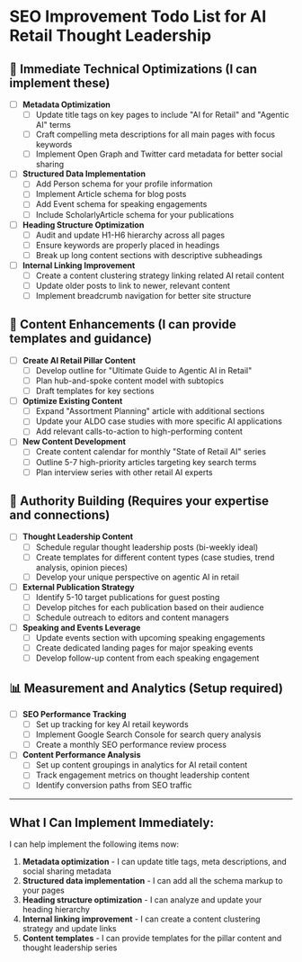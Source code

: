 # SEO Improvement Todo List for AI Retail Thought Leadership

## 🔧 Immediate Technical Optimizations (I can implement these)

- [ ] **Metadata Optimization**
  - [ ] Update title tags on key pages to include "AI for Retail" and "Agentic AI" terms
  - [ ] Craft compelling meta descriptions for all main pages with focus keywords
  - [ ] Implement Open Graph and Twitter card metadata for better social sharing

- [ ] **Structured Data Implementation**
  - [ ] Add Person schema for your profile information
  - [ ] Implement Article schema for blog posts
  - [ ] Add Event schema for speaking engagements
  - [ ] Include ScholarlyArticle schema for your publications

- [ ] **Heading Structure Optimization**
  - [ ] Audit and update H1-H6 hierarchy across all pages
  - [ ] Ensure keywords are properly placed in headings
  - [ ] Break up long content sections with descriptive subheadings

- [ ] **Internal Linking Improvement**
  - [ ] Create a content clustering strategy linking related AI retail content
  - [ ] Update older posts to link to newer, relevant content
  - [ ] Implement breadcrumb navigation for better site structure

## 📝 Content Enhancements (I can provide templates and guidance)

- [ ] **Create AI Retail Pillar Content**
  - [ ] Develop outline for "Ultimate Guide to Agentic AI in Retail"
  - [ ] Plan hub-and-spoke content model with subtopics
  - [ ] Draft templates for key sections

- [ ] **Optimize Existing Content**
  - [ ] Expand "Assortment Planning" article with additional sections
  - [ ] Update your ALDO case studies with more specific AI applications
  - [ ] Add relevant calls-to-action to high-performing content

- [ ] **New Content Development**
  - [ ] Create content calendar for monthly "State of Retail AI" series
  - [ ] Outline 5-7 high-priority articles targeting key search terms
  - [ ] Plan interview series with other retail AI experts

## 💼 Authority Building (Requires your expertise and connections)

- [ ] **Thought Leadership Content**
  - [ ] Schedule regular thought leadership posts (bi-weekly ideal)
  - [ ] Create templates for different content types (case studies, trend analysis, opinion pieces)
  - [ ] Develop your unique perspective on agentic AI in retail

- [ ] **External Publication Strategy**
  - [ ] Identify 5-10 target publications for guest posting
  - [ ] Develop pitches for each publication based on their audience
  - [ ] Schedule outreach to editors and content managers

- [ ] **Speaking and Events Leverage**
  - [ ] Update events section with upcoming speaking engagements
  - [ ] Create dedicated landing pages for major speaking events
  - [ ] Develop follow-up content from each speaking engagement

## 📊 Measurement and Analytics (Setup required)

- [ ] **SEO Performance Tracking**
  - [ ] Set up tracking for key AI retail keywords
  - [ ] Implement Google Search Console for search query analysis
  - [ ] Create a monthly SEO performance review process

- [ ] **Content Performance Analysis**
  - [ ] Set up content groupings in analytics for AI retail content
  - [ ] Track engagement metrics on thought leadership content
  - [ ] Identify conversion paths from SEO traffic

---

## What I Can Implement Immediately:

I can help implement the following items now:

1. **Metadata optimization** - I can update title tags, meta descriptions, and social sharing metadata
2. **Structured data implementation** - I can add all the schema markup to your pages
3. **Heading structure optimization** - I can analyze and update your heading hierarchy
4. **Internal linking improvement** - I can create a content clustering strategy and update links
5. **Content templates** - I can provide templates for the pillar content and thought leadership series 